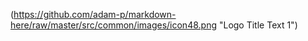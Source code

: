 (https://github.com/adam-p/markdown-here/raw/master/src/common/images/icon48.png "Logo Title Text 1")
